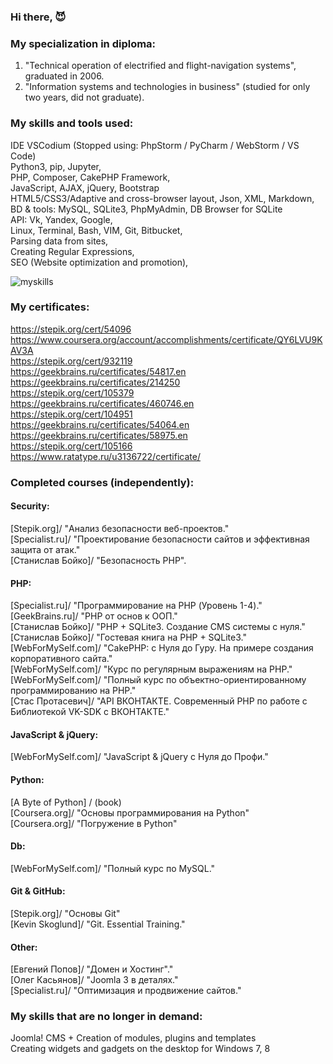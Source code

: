 ### Hi there, 😈

### My specialization in diploma:
1. "Technical operation of electrified and flight-navigation systems", graduated in 2006.<br/>
2. "Information systems and technologies in business" (studied for only two years, did not graduate).

### My skills and tools used:
IDE VSCodium (Stopped using: PhpStorm / PyCharm / WebStorm / VS Code)<br/>
Python3, pip, Jupyter, <br/>
PHP, Composer, CakePHP Framework, <br/> 
JavaScript, AJAX, jQuery, Bootstrap<br/>
HTML5/CSS3/Adaptive and cross-browser layout, Json, XML, Markdown, <br/>
BD & tools: MySQL, SQLite3, PhpMyAdmin, DB Browser for SQLite<br/>
API: Vk, Yandex, Google, <br/>
Linux, Terminal, Bash, VIM, Git, Bitbucket, <br/>
Parsing data from sites, <br/>
Creating Regular Expressions, <br/>
SEO (Website optimization and promotion), <br/>

![myskills](https://github-readme-stats.vercel.app/api/top-langs/?username=patsuckow&layout=compact&exclude_repo=PingMeRN&theme=nord)

### My certificates:
https://stepik.org/cert/54096 <br/>
https://www.coursera.org/account/accomplishments/certificate/QY6LVU9KAV3A <br/>
https://stepik.org/cert/932119<br/>
https://geekbrains.ru/certificates/54817.en <br/>
https://geekbrains.ru/certificates/214250 <br/>
https://stepik.org/cert/105379 <br/>
https://geekbrains.ru/certificates/460746.en <br/>
https://stepik.org/cert/104951 <br/>
https://geekbrains.ru/certificates/54064.en <br/>
https://geekbrains.ru/certificates/58975.en <br/>
https://stepik.org/cert/105166 <br/>
https://www.ratatype.ru/u3136722/certificate/ <br/>

### Completed courses (independently):

#### Security:
[Stepik.org]/ "Анализ безопасности веб-проектов." <br/>
[Specialist.ru]/ "Проектирование безопасности сайтов и эффективная защита от атак." <br/>
[Станислав Бойко]/ "Безопасность PHP". <br/>

#### PHP:
[Specialist.ru]/ "Программирование на PHP (Уровень 1-4)." <br/>
[GeekBrains.ru]/ "PHP от основ к ООП." <br/>
[Станислав Бойко]/ "PHP + SQLite3. Создание CMS системы с нуля." <br/>
[Станислав Бойко]/ "Гостевая книга на PHP + SQLite3." <br/>
[WebForMySelf.com]/ "CakePHP: с Нуля до Гуру. На примере создания корпоративного сайта." <br/>
[WebForMySelf.com]/ "Курс по регулярным выражениям на PHP." <br/>
[WebForMySelf.com]/ "Полный курс по объектно-ориентированному программированию на PHP." <br/>
[Стас Протасевич]/ "API ВКОНТАКТЕ. Современный PHP по работе с Библиотекой VK-SDK с ВКОНТАКТЕ." <br/>

#### JavaScript & jQuery:
[WebForMySelf.com]/ "JavaScript & jQuery с Нуля до Профи." <br/>

#### Python:
[A Byte of Python] / (book) <br/>
[Coursera.org]/ "Основы программирования на Python" <br/>
[Coursera.org]/ "Погружение в Python" <br/>

#### Db:
[WebForMySelf.com]/ "Полный курс по MySQL." <br/>

#### Git & GitHub:
[Stepik.org]/ "Основы Git" <br/>
[Kevin Skoglund]/ "Git. Essential Training." <br/>

#### Other:
[Евгений Попов]/ "Домен и Хостинг"." <br/>
[Олег Касьянов]/ "Joomla 3 в деталях." <br/>
[Specialist.ru]/ "Оптимизация и продвижение сайтов." <br/>

### My skills that are no longer in demand:
Joomla! CMS + Creation of modules, plugins and templates <br/>
Creating widgets and gadgets on the desktop for Windows 7, 8 <br/>
